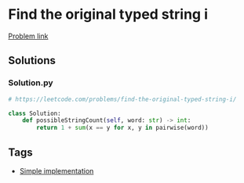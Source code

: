 # Find the original typed string i

[Problem link](https://leetcode.com/problems/find-the-original-typed-string-i/)

## Solutions


### Solution.py
```py
# https://leetcode.com/problems/find-the-original-typed-string-i/

class Solution:
    def possibleStringCount(self, word: str) -> int:
        return 1 + sum(x == y for x, y in pairwise(word))
```
## Tags

* [Simple implementation](/Collections/simple-implementation.md#simple-implementation)
